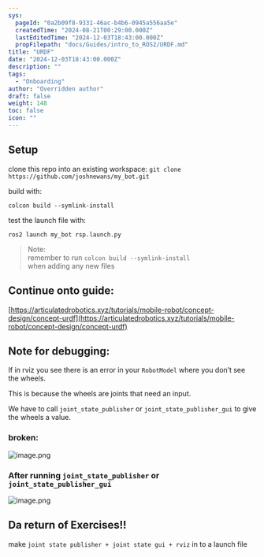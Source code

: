 ```yaml
---
sys:
  pageId: "0a2b09f8-9331-46ac-b4b6-0945a556aa5e"
  createdTime: "2024-08-21T00:29:00.000Z"
  lastEditedTime: "2024-12-03T18:43:00.000Z"
  propFilepath: "docs/Guides/intro_to_ROS2/URDF.md"
title: "URDF"
date: "2024-12-03T18:43:00.000Z"
description: ""
tags:
  - "Onboarding"
author: "Overridden author"
draft: false
weight: 148
toc: false
icon: ""
---
```


## Setup

clone this repo into an existing workspace:
`git clone https://github.com/joshnewans/my_bot.git`

build with:

`colcon build --symlink-install`

test the launch file with:

`ros2 launch my_bot rsp.launch.py`

> Note:  
> remember to run `colcon build --symlink-install`  
> when adding any new files

## Continue onto guide:

[https://articulatedrobotics.xyz/tutorials/mobile-robot/concept-design/concept-urdf](https://articulatedrobotics.xyz/tutorials/mobile-robot/concept-design/concept-urdf)

## Note for debugging:

If in rviz you see there is an error in your `RobotModel` where you don’t see the wheels.

This is because the wheels are joints that need an input. 

We have to call `joint_state_publisher` or `joint_state_publisher_gui` to give the wheels a value.

### broken:

![image.png](https://prod-files-secure.s3.us-west-2.amazonaws.com/d518164a-d88e-44d1-a4ee-3adb3bd8bce0/96a1d089-1f17-4dbf-8563-f2aef56a4d37/image.png?X-Amz-Algorithm=AWS4-HMAC-SHA256&X-Amz-Content-Sha256=UNSIGNED-PAYLOAD&X-Amz-Credential=ASIAZI2LB46664VVD3ZI%2F20250606%2Fus-west-2%2Fs3%2Faws4_request&X-Amz-Date=20250606T004158Z&X-Amz-Expires=3600&X-Amz-Security-Token=IQoJb3JpZ2luX2VjEHgaCXVzLXdlc3QtMiJIMEYCIQCijnCnAVXo%2BOh5xMCuPp7o1QViV7V1uDE025jo3kxImAIhAPSUnG0nilcpoce9MrfPimOEBGe7ejpWFdiJY%2Ftw4rmYKv8DCFEQABoMNjM3NDIzMTgzODA1Igz2mdGWZWHCiuteIhMq3AMu2Jh7NfVhy%2F6hgb9gT9cXGtiET2vQoc7Vd8nqdnjnR1G65StMoGMtBVwhyBz2s7KoTgLSHJQDlGNOg6mnF6Nhr9MpfQ3AfhaC%2Frt3DpKkqePxfI17gtmHsIa37KQmD5VQ5X0odybziwkspYD1SfMy7fvxQVqG3S0d48Qm1B4DnPEMwXbFNdP%2FucWFDctnbdI%2BOmPH5iuiYlYLpRuMLzLvFKZQZiu2EGt63J%2BbH0BxlLwHKzUolLbK%2FALHjeNF%2FCKkhydVZ1zZmlEcxQjZlHRBvH%2FqbqlFqYh1Az7VjwgmxIcRvL8ESp8nlJYMljeklgA2zRP1cN2c3lHktTnw5TlDhGRNXYPhzDWHI5J6krrMRf2lLLveh6TRLr9X%2B%2Bzy%2Bf3oNaT3%2BPAjMxWx0ve66dcEOLAfu1CqrLrC2dyDzXrV74%2BTC5gW8QuMPav6l6LlAT1rTHZgwqalRjVFDPtu5HE0gxmp%2FV65kubqbJ8PAmp2%2BCaIOtESnukFUPEJu5AiLbHIDYMjdLpIcCUDxQzWrkU9yuraTDodQzxcG7F%2BQQ37U985YrQqrYwvRX%2F089MniF3JxQLQb2H0vcmO4gi0hUoSBbg61TDSv8wCOBBPedKHugAQB3g3JkfzAiVPgzC51IjCBjqkAfi8%2F%2BJS3BdEdNHAFPvyhWlIZMl61zVW5tInPEc%2FJctBUr1%2FAjPDLzN73qdnRrPPF2%2BznzmV5qKVy%2FUS5NOqFpiUF%2BLBFDkTiLtUHGi8Jpzs6UKjGtf4Wp4wuj4nnc%2FsQcBjVYH%2BwPy2cy7DqkXSfJyWmBywmccfqqpX2NlB4qf72r0w7Wppg260uU2HrHZmYSzBgAtI1RLnsCtmVjtNeRVp9HUd&X-Amz-Signature=0ccef9fed32d52abbfa4e9751c8a75869c7774ce7f1a5a2c5713b0181de66f54&X-Amz-SignedHeaders=host&x-id=GetObject)

### After running `joint_state_publisher` or `joint_state_publisher_gui`

![image.png](https://prod-files-secure.s3.us-west-2.amazonaws.com/d518164a-d88e-44d1-a4ee-3adb3bd8bce0/130c99c7-1b0b-4031-9953-844fc3950ff4/image.png?X-Amz-Algorithm=AWS4-HMAC-SHA256&X-Amz-Content-Sha256=UNSIGNED-PAYLOAD&X-Amz-Credential=ASIAZI2LB46664VVD3ZI%2F20250606%2Fus-west-2%2Fs3%2Faws4_request&X-Amz-Date=20250606T004158Z&X-Amz-Expires=3600&X-Amz-Security-Token=IQoJb3JpZ2luX2VjEHgaCXVzLXdlc3QtMiJIMEYCIQCijnCnAVXo%2BOh5xMCuPp7o1QViV7V1uDE025jo3kxImAIhAPSUnG0nilcpoce9MrfPimOEBGe7ejpWFdiJY%2Ftw4rmYKv8DCFEQABoMNjM3NDIzMTgzODA1Igz2mdGWZWHCiuteIhMq3AMu2Jh7NfVhy%2F6hgb9gT9cXGtiET2vQoc7Vd8nqdnjnR1G65StMoGMtBVwhyBz2s7KoTgLSHJQDlGNOg6mnF6Nhr9MpfQ3AfhaC%2Frt3DpKkqePxfI17gtmHsIa37KQmD5VQ5X0odybziwkspYD1SfMy7fvxQVqG3S0d48Qm1B4DnPEMwXbFNdP%2FucWFDctnbdI%2BOmPH5iuiYlYLpRuMLzLvFKZQZiu2EGt63J%2BbH0BxlLwHKzUolLbK%2FALHjeNF%2FCKkhydVZ1zZmlEcxQjZlHRBvH%2FqbqlFqYh1Az7VjwgmxIcRvL8ESp8nlJYMljeklgA2zRP1cN2c3lHktTnw5TlDhGRNXYPhzDWHI5J6krrMRf2lLLveh6TRLr9X%2B%2Bzy%2Bf3oNaT3%2BPAjMxWx0ve66dcEOLAfu1CqrLrC2dyDzXrV74%2BTC5gW8QuMPav6l6LlAT1rTHZgwqalRjVFDPtu5HE0gxmp%2FV65kubqbJ8PAmp2%2BCaIOtESnukFUPEJu5AiLbHIDYMjdLpIcCUDxQzWrkU9yuraTDodQzxcG7F%2BQQ37U985YrQqrYwvRX%2F089MniF3JxQLQb2H0vcmO4gi0hUoSBbg61TDSv8wCOBBPedKHugAQB3g3JkfzAiVPgzC51IjCBjqkAfi8%2F%2BJS3BdEdNHAFPvyhWlIZMl61zVW5tInPEc%2FJctBUr1%2FAjPDLzN73qdnRrPPF2%2BznzmV5qKVy%2FUS5NOqFpiUF%2BLBFDkTiLtUHGi8Jpzs6UKjGtf4Wp4wuj4nnc%2FsQcBjVYH%2BwPy2cy7DqkXSfJyWmBywmccfqqpX2NlB4qf72r0w7Wppg260uU2HrHZmYSzBgAtI1RLnsCtmVjtNeRVp9HUd&X-Amz-Signature=9e710112f5154430dc1593cde0c23fb229671da7525169bab98bb0592645ca47&X-Amz-SignedHeaders=host&x-id=GetObject)

## Da return of Exercises!!

make `joint state publisher + joint state gui + rviz` in to a launch file
